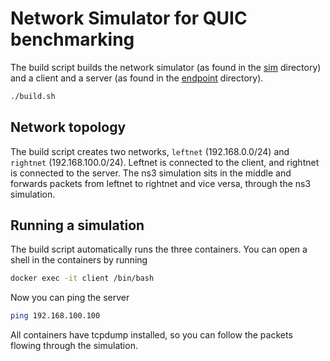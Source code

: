 # Network Simulator for QUIC benchmarking

The build script builds the network simulator (as found in the [sim](sim) directory) and a client and a server (as found in the [endpoint](endpoint) directory).

```sh
./build.sh
```

## Network topology

The build script creates two networks, `leftnet` (192.168.0.0/24) and `rightnet` (192.168.100.0/24). Leftnet is connected to the client, and rightnet is connected to the server. The ns3 simulation sits in the middle and forwards packets from leftnet to rightnet and vice versa, through the ns3 simulation.

## Running a simulation

The build script automatically runs the three containers.
You can open a shell in the containers by running
```sh
docker exec -it client /bin/bash
```
Now you can ping the server
```sh
ping 192.168.100.100
```
All containers have tcpdump installed, so you can follow the packets flowing through the simulation.
